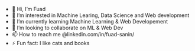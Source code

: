 - 👋 Hi, I’m Fuad
- 👀 I’m interested in Machine Learing, Data Science and Web development
- 🌱 I’m currently learning Machine Learning & Web Developement 
- 💞️ I’m looking to collaborate on ML & Web Dev
- 📫 How to reach me @linkedin.com/in/fuad-sanin/
- ⚡ Fun fact: I like cats and books

<!---
Fuad-san/Fuad-san is a ✨ special ✨ repository because its `README.md` (this file) appears on your GitHub profile.
You can click the Preview link to take a look at your changes.
--->
